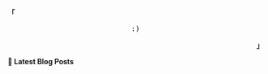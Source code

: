 <p align="left"><b>「</b></p>
<p align="center">
   <samp>:)</samp>
</p>
<p align="right"><b>」</b></p>

**📝 Latest Blog Posts**
<!-- BLOG-POST-LIST:START -->
<!-- BLOG-POST-LIST:END -->